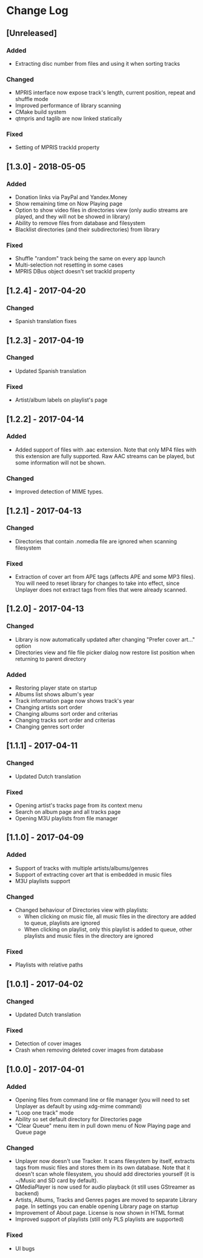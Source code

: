 # Change Log

## [Unreleased]
### Added
- Extracting disc number from files and using it when sorting tracks

### Changed
- MPRIS interface now expose track's length, current position, repeat and shuffle mode
- Improved performance of library scanning
- CMake build system
- qtmpris and taglib are now linked statically

### Fixed
- Setting of MPRIS trackId property

## [1.3.0] - 2018-05-05
### Added
- Donation links via PayPal and Yandex.Money
- Show remaining time on Now Playing page
- Option to show video files in directories view (only audio streams are played, and they will not be showed in library)
- Ability to remove files from database and filesystem
- Blacklist directories (and their subdirectories) from library

### Fixed
- Shuffle "random" track being the same on every app launch
- Multi-selection not resetting in some cases
- MPRIS DBus object doesn't set trackId property

## [1.2.4] - 2017-04-20
### Changed
- Spanish translation fixes

## [1.2.3] - 2017-04-19
### Changed
- Updated Spanish translation

### Fixed
- Artist/album labels on playlist's page

## [1.2.2] - 2017-04-14
### Added
- Added support of files with .aac extension. Note that only MP4 files with this extension are fully supported. Raw AAC streams can be played, but some information will not be shown.

### Changed
- Improved detection of MIME types.

## [1.2.1] - 2017-04-13
### Changed
- Directories that contain .nomedia file are ignored when scanning filesystem

### Fixed
- Extraction of cover art from APE tags (affects APE and some MP3 files). You will need to reset library for changes to take into effect, since Unplayer does not extract tags from files that were already scanned.

## [1.2.0] - 2017-04-13
### Changed
- Library is now automatically updated after changing "Prefer cover art..." option
- Directories view and file file picker dialog now restore list position when returning to parent directory

### Added
- Restoring player state on startup
- Albums list shows album's year
- Track information page now shows track's year
- Changing artists sort order
- Changing albums sort order and criterias
- Changing tracks sort order and criterias
- Changing genres sort order

## [1.1.1] - 2017-04-11
### Changed
- Updated Dutch translation

### Fixed
- Opening artist's tracks page from its context menu
- Search on album page and all tracks page
- Opening M3U playlists from file manager

## [1.1.0] - 2017-04-09
### Added
- Support of tracks with multiple artists/albums/genres
- Support of extracting cover art that is embedded in music files
- M3U playlists support

### Changed
- Changed behaviour of Directories view with playlists:
    - When clicking on music file, all music files in the directory are added to queue, playlists are ignored
    - When clicking on playlist, only this playlist is added to queue, other playlists and music files in the directory are ignored

### Fixed
- Playlists with relative paths

## [1.0.1] - 2017-04-02
### Changed
- Updated Dutch translation

### Fixed
- Detection of cover images
- Crash when removing deleted cover images from database

## [1.0.0] - 2017-04-01
### Added
- Opening files from command line or file manager (you will need to set Unplayer as default by using xdg-mime command)
- "Loop one track" mode
- Ability so set default directory for Directories page
- "Clear Queue" menu item in pull down menu of Now Playing page and Queue page

### Changed
- Unplayer now doesn't use Tracker. It scans filesystem by itself, extracts tags from music files and stores them in its own database. Note that it doesn't scan whole filesystem, you should add directories yourself (it is ~/Music and SD card by default).
- QMediaPlayer is now used for audio playback (it still uses GStreamer as backend)
- Artists, Albums, Tracks and Genres pages are moved to separate Library page. In settings you can enable opening Library page on startup
- Improvement of About page. License is now shown in HTML format
- Improved support of playlists (still only PLS playlists are supported)

### Fixed
- UI bugs

